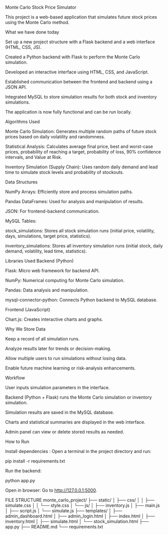 Monte Carlo Stock Price Simulator

This project is a web-based application that simulates future stock prices using the Monte Carlo method.

What we have done today

Set up a new project structure with a Flask backend and a web interface (HTML, CSS, JS).

Created a Python backend with Flask to perform the Monte Carlo simulation.

Developed an interactive interface using HTML, CSS, and JavaScript.

Established communication between the frontend and backend using a JSON API.

Integrated MySQL to store simulation results for both stock and inventory simulations.

The application is now fully functional and can be run locally.

Algorithms Used

Monte Carlo Simulation: Generates multiple random paths of future stock prices based on daily volatility and randomness.

Statistical Analysis: Calculates average final price, best and worst-case prices, probability of reaching a target, probability of loss, 90% confidence intervals, and Value at Risk.

Inventory Simulation (Supply Chain): Uses random daily demand and lead time to simulate stock levels and probability of stockouts.

Data Structures

NumPy Arrays: Efficiently store and process simulation paths.

Pandas DataFrames: Used for analysis and manipulation of results.

JSON: For frontend-backend communication.

MySQL Tables:

stock_simulations: Stores all stock simulation runs (initial price, volatility, days, simulations, target price, statistics).

inventory_simulations: Stores all inventory simulation runs (initial stock, daily demand, volatility, lead time, statistics).

Libraries Used
Backend (Python)

Flask: Micro web framework for backend API.

NumPy: Numerical computing for Monte Carlo simulation.

Pandas: Data analysis and manipulation.

mysql-connector-python: Connects Python backend to MySQL database.

Frontend (JavaScript)

Chart.js: Creates interactive charts and graphs.

Why We Store Data

Keep a record of all simulation runs.

Analyze results later for trends or decision-making.

Allow multiple users to run simulations without losing data.

Enable future machine learning or risk-analysis enhancements.

Workflow

User inputs simulation parameters in the interface.

Backend (Python + Flask) runs the Monte Carlo simulation or inventory simulation.

Simulation results are saved in the MySQL database.

Charts and statistical summaries are displayed in the web interface.

Admin panel can view or delete stored results as needed.

How to Run

Install dependencies : Open a terminal in the project directory and run:

pip install -r requirements.txt


Run the backend:

python app.py


Open in browser: Go to http://127.0.0.1:5000.


FILE STRUCTURE
monte_carlo_project/
├── static/
│   ├── css/
│   │   ├── simulate.css
│   │   └── style.css
│   └── js/
│       ├── inventory.js
│       ├── main.js
│       ├── script.js
│       └── simulate.js
├── templates/
│   ├── admin_dashboard.html
│   ├── admin_login.html
│   ├── index.html
│   ├── inventory.html
│   ├── simulate.html
│   └── stock_simulation.html
├── app.py
├── README.md
└── requirements.txt